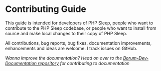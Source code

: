 # Contributing Guide

This guide is intended for developers of PHP Sleep, people who want to contribute to the PHP Sleep codebase, or people who want to install from source and make local changes to their copy of PHP Sleep.

All contributions, bug reports, bug fixes, documentation improvements, enhancements and ideas are welcome. I track issues on GitHub.

*Wanna improve the documentation? Head on over to the [Borum-Dev-Documentation repository](https://github.com/Borumer/Borum-Dev-Documentation) for contributing to documentation*